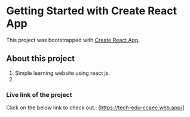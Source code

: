 # Getting Started with Create React App

This project was bootstrapped with [Create React App](https://github.com/facebook/create-react-app).

## About this project
1. Simple learning website using react js.
2. 


### Live link of the project

Click on the below link to check out.: [https://tech-edu-ccaec.web.app/]

